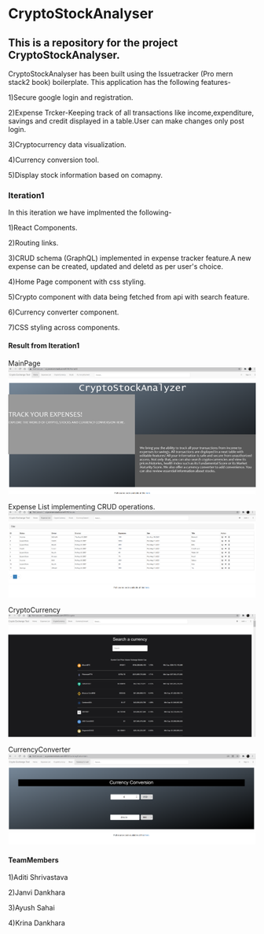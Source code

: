 # CryptoStockAnalyser

## This is a repository for the project CryptoStockAnalyser.
CryptoStockAnalyser has been built using the Issuetracker (Pro mern stack2 book) boilerplate.
This application has the following features-

 1)Secure google login and registration.

 2)Expense Trcker-Keeping track of all transactions like income,expenditure, savings and credit displayed in a table.User can make changes only post login.

 3)Cryptocurrency data visualization.

 4)Currency conversion tool.

 5)Display stock information based on comapny.

### Iteration1

In this iteration we have implmented the following-

 1)React Components.
 
 2)Routing links.
 
 3)CRUD schema (GraphQL) implemented in expense tracker feature.A new expense can be created, updated and deletd as per user's choice.

 4)Home Page component with css styling.

 5)Crypto component with data being fetched from api with search feature. 

 6)Currency converter component.

 7)CSS styling across components.

 #### Result from Iteration1

 MainPage
 ![](/Screenshots/It1.PNG)

 Expense List implementing CRUD operations.
![](/Screenshots/It2.PNG)

CryptoCurrency
![](/Screenshots/It3.PNG)

CurrencyConverter
![](/Screenshots/It4.PNG)

#### TeamMembers

1)Aditi Shrivastava

2)Janvi Dankhara

3)Ayush Sahai

4)Krina Dankhara




